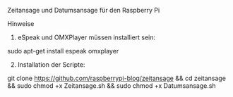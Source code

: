 Zeitansage und Datumsansage für den Raspberry Pi


Hinweise

1. eSpeak und OMXPlayer müssen installiert sein:

sudo apt-get install espeak omxplayer

2. Installation der Scripte:

git clone https://github.com/raspberrypi-blog/zeitansage && cd zeitansage && sudo chmod +x Zeitansage.sh && sudo chmod +x Datumsansage.sh


